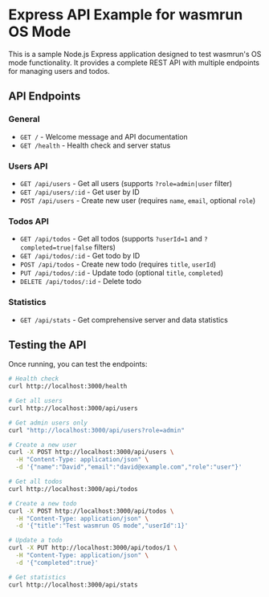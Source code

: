 # Express API Example for wasmrun OS Mode

This is a sample Node.js Express application designed to test wasmrun's OS mode functionality. It provides a complete REST API with multiple endpoints for managing users and todos.

## API Endpoints

### General
- `GET /` - Welcome message and API documentation
- `GET /health` - Health check and server status

### Users API
- `GET /api/users` - Get all users (supports `?role=admin|user` filter)
- `GET /api/users/:id` - Get user by ID
- `POST /api/users` - Create new user (requires `name`, `email`, optional `role`)

### Todos API
- `GET /api/todos` - Get all todos (supports `?userId=1` and `?completed=true|false` filters)
- `GET /api/todos/:id` - Get todo by ID
- `POST /api/todos` - Create new todo (requires `title`, `userId`)
- `PUT /api/todos/:id` - Update todo (optional `title`, `completed`)
- `DELETE /api/todos/:id` - Delete todo

### Statistics
- `GET /api/stats` - Get comprehensive server and data statistics

## Testing the API

Once running, you can test the endpoints:

```bash
# Health check
curl http://localhost:3000/health

# Get all users
curl http://localhost:3000/api/users

# Get admin users only
curl "http://localhost:3000/api/users?role=admin"

# Create a new user
curl -X POST http://localhost:3000/api/users \
  -H "Content-Type: application/json" \
  -d '{"name":"David","email":"david@example.com","role":"user"}'

# Get all todos
curl http://localhost:3000/api/todos

# Create a new todo
curl -X POST http://localhost:3000/api/todos \
  -H "Content-Type: application/json" \
  -d '{"title":"Test wasmrun OS mode","userId":1}'

# Update a todo
curl -X PUT http://localhost:3000/api/todos/1 \
  -H "Content-Type: application/json" \
  -d '{"completed":true}'

# Get statistics
curl http://localhost:3000/api/stats
```
